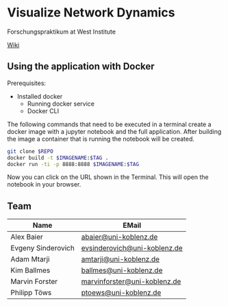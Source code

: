 # Visualize Network Dynamics
Forschungspraktikum at West Institute

[Wiki](https://gitlab.uni-koblenz.de/marvinforster/vtna/wikis/home)


## Using the application with Docker
Prerequisites:
* Installed docker
  * Running docker service
  * Docker CLI

The following commands that need to be executed in a terminal create a docker image with a jupyter notebook and the full application.
After building the image a container that is running the notebook will be created.
```bash
git clone $REPO
docker build -t $IMAGENAME:$TAG .
docker run -ti -p 8888:8888 $IMAGENAME:$TAG
```

Now you can click on the URL shown in the Terminal. This will open the notebook in your browser.


## Team

| Name              | EMail                        |
| --------          | --------                     |
| Alex Baier        | abaier@uni-koblenz.de        |
| Evgeny Sinderovich| evsinderovich@uni-koblenz.de |
| Adam Mtarji       | amtarji@uni-koblenz.de       |
| Kim Ballmes       | ballmes@uni-koblenz.de       |
| Marvin Forster    | marvinforster@uni-koblenz.de |
| Philipp Töws      | ptoews@uni-koblenz.de        |
